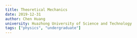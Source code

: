 ```yaml
---
title: Theoretical Mechanics
date: 2019-12-31
author: Chen Huang
university: Huazhong University of Science and Technology
tags: ["physics", "undergraduate"]
---
```


